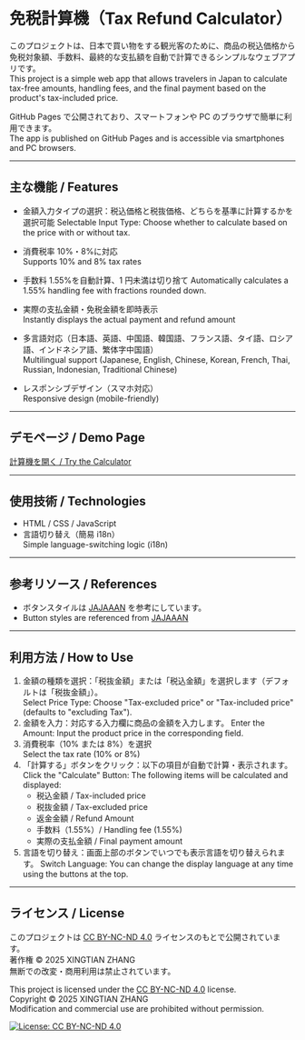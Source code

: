 # 免税計算機（Tax Refund Calculator）

このプロジェクトは、日本で買い物をする観光客のために、商品の税込価格から免税対象額、手数料、最終的な支払額を自動で計算できるシンプルなウェブアプリです。  
This project is a simple web app that allows travelers in Japan to calculate tax-free amounts, handling fees, and the final payment based on the product's tax-included price.

GitHub Pages で公開されており、スマートフォンや PC のブラウザで簡単に利用できます。  
The app is published on GitHub Pages and is accessible via smartphones and PC browsers.

---

## 主な機能 / Features

- 金額入力タイプの選択：税込価格と税抜価格、どちらを基準に計算するかを選択可能
  Selectable Input Type: Choose whether to calculate based on the price with or without tax.

- 消費税率 10%・8%に対応  
  Supports 10% and 8% tax rates

- 手数料 1.55%を自動計算、1 円未満は切り捨て
  Automatically calculates a 1.55% handling fee with fractions rounded down.

- 実際の支払金額・免税金額を即時表示  
  Instantly displays the actual payment and refund amount

- 多言語対応（日本語、英語、中国語、韓国語、フランス語、タイ語、ロシア語、インドネシア語、繁体字中国語）  
  Multilingual support (Japanese, English, Chinese, Korean, French, Thai, Russian, Indonesian, Traditional Chinese)

- レスポンシブデザイン（スマホ対応）  
  Responsive design (mobile-friendly)

---

## デモページ / Demo Page

[計算機を開く / Try the Calculator](https://gyoannz.github.io/Tax_refund_calc/)

---

## 使用技術 / Technologies

- HTML / CSS / JavaScript
- 言語切り替え（簡易 i18n）  
  Simple language-switching logic (i18n)

---

## 参考リソース / References

- ボタンスタイルは [JAJAAAN](https://jajaaan.co.jp/css/button/) を参考にしています。
- Button styles are referenced from [JAJAAAN](https://jajaaan.co.jp/css/button/)

---

## 利用方法 / How to Use

1. 金額の種類を選択：「税抜金額」または「税込金額」を選択します（デフォルトは「税抜金額」）。  
   Select Price Type: Choose "Tax-excluded price" or "Tax-included price" (defaults to "excluding Tax").
2. 金額を入力：対応する入力欄に商品の金額を入力します。
   Enter the Amount: Input the product price in the corresponding field.
3. 消費税率（10% または 8%）を選択  
   Select the tax rate (10% or 8%)
4. 「計算する」ボタンをクリック：以下の項目が自動で計算・表示されます。  
   Click the "Calculate" Button: The following items will be calculated and displayed:
   - 税込金額 / Tax-included price
   - 税抜金額 / Tax-excluded price
   - 返金金額 / Refund Amount
   - 手数料（1.55%）/ Handling fee (1.55%)
   - 実際の支払金額 / Final payment amount
5. 言語を切り替え：画面上部のボタンでいつでも表示言語を切り替えられます。
   Switch Language: You can change the display language at any time using the buttons at the top.

---

## ライセンス / License

このプロジェクトは [CC BY-NC-ND 4.0](https://creativecommons.org/licenses/by-nc-nd/4.0/deed.ja) ライセンスのもとで公開されています。  
著作権 © 2025 XINGTIAN ZHANG  
無断での改変・商用利用は禁止されています。

This project is licensed under the [CC BY-NC-ND 4.0](https://creativecommons.org/licenses/by-nc-nd/4.0/) license.  
Copyright © 2025 XINGTIAN ZHANG  
Modification and commercial use are prohibited without permission.

[![License: CC BY-NC-ND 4.0](https://licensebuttons.net/l/by-nc-nd/4.0/88x31.png)](https://creativecommons.org/licenses/by-nc-nd/4.0/)
